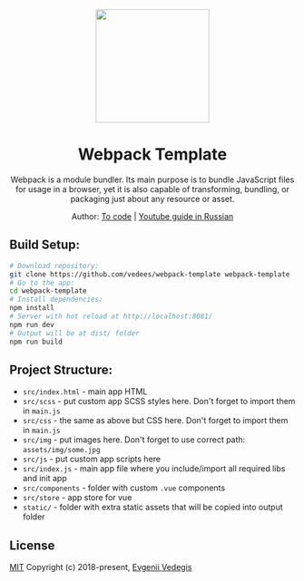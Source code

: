 <div align="center">
  <a href="https://github.com/webpack/webpack">
    <img width="200" height="200" src="https://webpack.js.org/assets/icon-square-big.svg">
  </a>
  <h1>Webpack Template</h1>
  <p>
    Webpack is a module bundler. Its main purpose is to bundle JavaScript files for usage in a browser, yet it is also capable of transforming, bundling, or packaging just about any resource or asset.
  </p>
  <p>Author: <a href="https://tocode.ru" target="_blank">To code</a> | <a href="https://www.youtube.com/playlist?list=PLkCrmfIT6LBQWN02hNj6r1daz7965GxsV" target="_blank">Youtube guide in Russian</a></p>
</div>

## Build Setup:
``` bash
# Download repository:
git clone https://github.com/vedees/webpack-template webpack-template
# Go to the app:
cd webpack-template
# Install dependencies:
npm install
# Server with hot reload at http://localhost:8081/
npm run dev
# Output will be at dist/ folder
npm run build
```
## Project Structure:
* `src/index.html` - main app HTML
* `src/scss` - put custom app SCSS styles here. Don't forget to import them in `main.js`
* `src/css` - the same as above but CSS here. Don't forget to import them in `main.js`
* `src/img` - put images here. Don't forget to use correct path: `assets/img/some.jpg`
* `src/js` - put custom app scripts here
* `src/index.js` - main app file where you include/import all required libs and init app
* `src/components` - folder with custom `.vue` components
* `src/store` - app store for vue
* `static/` - folder with extra static assets that will be copied into output folder
## License
[MIT](./LICENSE)
Copyright (c) 2018-present, [Evgenii Vedegis](https://github.com/vedees)